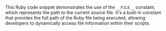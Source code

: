 This Ruby code snippet demonstrates the use of the `__FILE__` constant, which represents the path to the current source file. It's a built-in constant that provides the full path of the Ruby file being executed, allowing developers to dynamically access file information within their scripts.

